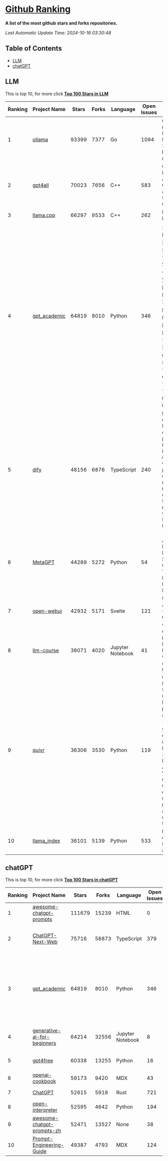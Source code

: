 [Github Ranking](./README.md)
==========

**A list of the most github stars and forks repositories.**

*Last Automatic Update Time: 2024-10-16 03:30:48*

## Table of Contents
 * [LLM](#LLM)
 * [chatGPT](#chatGPT)

## LLM

This is top 10, for more click **[Top 100 Stars in LLM](Top100/LLM.md)**

| Ranking | Project Name | Stars | Forks | Language | Open Issues | Description | Last Commit |
| ------- | ------------ | ----- | ----- | -------- | ----------- | ----------- | ----------- |
| 1 | [ollama](https://github.com/ollama/ollama) | 93399 | 7377 | Go | 1094 | Get up and running with Llama 3.2, Mistral, Gemma 2, and other large language models. | 2024-10-15T18:36:08Z |
| 2 | [gpt4all](https://github.com/nomic-ai/gpt4all) | 70023 | 7656 | C++ | 583 | GPT4All: Run Local LLMs on Any Device. Open-source and available for commercial use. | 2024-10-15T19:33:26Z |
| 3 | [llama.cpp](https://github.com/ggerganov/llama.cpp) | 66297 | 9533 | C++ | 262 | LLM inference in C/C++ | 2024-10-16T02:33:15Z |
| 4 | [gpt_academic](https://github.com/binary-husky/gpt_academic) | 64819 | 8010 | Python | 346 | 为GPT/GLM等LLM大语言模型提供实用化交互接口，特别优化论文阅读/润色/写作体验，模块化设计，支持自定义快捷按钮&函数插件，支持Python和C++等项目剖析&自译解功能，PDF/LaTex论文翻译&总结功能，支持并行问询多种LLM模型，支持chatglm3等本地模型。接入通义千问, deepseekcoder, 讯飞星火, 文心一言, llama2, rwkv, claude2, moss等。 | 2024-10-15T16:56:24Z |
| 5 | [dify](https://github.com/langgenius/dify) | 48156 | 6876 | TypeScript | 240 | Dify is an open-source LLM app development platform. Dify's intuitive interface combines AI workflow, RAG pipeline, agent capabilities, model management, observability features and more, letting you quickly go from prototype to production. | 2024-10-16T03:30:10Z |
| 6 | [MetaGPT](https://github.com/geekan/MetaGPT) | 44289 | 5272 | Python | 54 | 🌟 The Multi-Agent Framework: First AI Software Company, Towards Natural Language Programming | 2024-10-15T11:40:20Z |
| 7 | [open-webui](https://github.com/open-webui/open-webui) | 42932 | 5171 | Svelte | 121 | User-friendly AI Interface (Supports Ollama, OpenAI API, ...) | 2024-10-15T16:22:06Z |
| 8 | [llm-course](https://github.com/mlabonne/llm-course) | 38071 | 4020 | Jupyter Notebook | 41 | Course to get into Large Language Models (LLMs) with roadmaps and Colab notebooks. | 2024-07-28T22:17:43Z |
| 9 | [quivr](https://github.com/QuivrHQ/quivr) | 36306 | 3530 | Python | 119 | Open-source RAG Framework for building GenAI Second Brains 🧠  Build productivity assistant (RAG) ⚡️🤖 Chat with your docs (PDF, CSV, ...)  & apps using Langchain, GPT 3.5 / 4 turbo, Private, Anthropic, VertexAI, Ollama, LLMs, Groq  that you can share with users !  Efficient retrieval augmented generation framework | 2024-10-15T09:51:58Z |
| 10 | [llama_index](https://github.com/run-llama/llama_index) | 36101 | 5139 | Python | 533 | LlamaIndex is a data framework for your LLM applications | 2024-10-16T03:21:59Z |


## chatGPT

This is top 10, for more click **[Top 100 Stars in chatGPT](Top100/chatGPT.md)**

| Ranking | Project Name | Stars | Forks | Language | Open Issues | Description | Last Commit |
| ------- | ------------ | ----- | ----- | -------- | ----------- | ----------- | ----------- |
| 1 | [awesome-chatgpt-prompts](https://github.com/f/awesome-chatgpt-prompts) | 111679 | 15239 | HTML | 0 | This repo includes ChatGPT prompt curation to use ChatGPT better. | 2024-09-26T13:36:47Z |
| 2 | [ChatGPT-Next-Web](https://github.com/ChatGPTNextWeb/ChatGPT-Next-Web) | 75716 | 58873 | TypeScript | 379 | A cross-platform ChatGPT/Gemini UI (Web / PWA / Linux / Win / MacOS). 一键拥有你自己的跨平台 ChatGPT/Gemini 应用。 | 2024-10-16T01:30:30Z |
| 3 | [gpt_academic](https://github.com/binary-husky/gpt_academic) | 64819 | 8010 | Python | 346 | 为GPT/GLM等LLM大语言模型提供实用化交互接口，特别优化论文阅读/润色/写作体验，模块化设计，支持自定义快捷按钮&函数插件，支持Python和C++等项目剖析&自译解功能，PDF/LaTex论文翻译&总结功能，支持并行问询多种LLM模型，支持chatglm3等本地模型。接入通义千问, deepseekcoder, 讯飞星火, 文心一言, llama2, rwkv, claude2, moss等。 | 2024-10-15T16:56:24Z |
| 4 | [generative-ai-for-beginners](https://github.com/microsoft/generative-ai-for-beginners) | 64214 | 32556 | Jupyter Notebook | 8 | 21 Lessons, Get Started Building with Generative AI  🔗 https://microsoft.github.io/generative-ai-for-beginners/ | 2024-10-15T11:02:46Z |
| 5 | [gpt4free](https://github.com/xtekky/gpt4free) | 60338 | 13255 | Python | 16 | The official gpt4free repository \| various collection of powerful language models | 2024-10-15T09:53:34Z |
| 6 | [openai-cookbook](https://github.com/openai/openai-cookbook) | 59173 | 9420 | MDX | 43 | Examples and guides for using the OpenAI API | 2024-10-15T12:28:01Z |
| 7 | [ChatGPT](https://github.com/lencx/ChatGPT) | 52615 | 5918 | Rust | 721 | 🔮 ChatGPT Desktop Application (Mac, Windows and Linux) | 2024-08-29T17:58:11Z |
| 8 | [open-interpreter](https://github.com/OpenInterpreter/open-interpreter) | 52595 | 4642 | Python | 194 | A natural language interface for computers | 2024-10-15T18:39:24Z |
| 9 | [awesome-chatgpt-prompts-zh](https://github.com/PlexPt/awesome-chatgpt-prompts-zh) | 52471 | 13527 | None | 38 | ChatGPT 中文调教指南。各种场景使用指南。学习怎么让它听你的话。 | 2024-07-30T11:43:23Z |
| 10 | [Prompt-Engineering-Guide](https://github.com/dair-ai/Prompt-Engineering-Guide) | 49387 | 4793 | MDX | 124 | 🐙 Guides, papers, lecture, notebooks and resources for prompt engineering | 2024-09-19T20:28:14Z |

